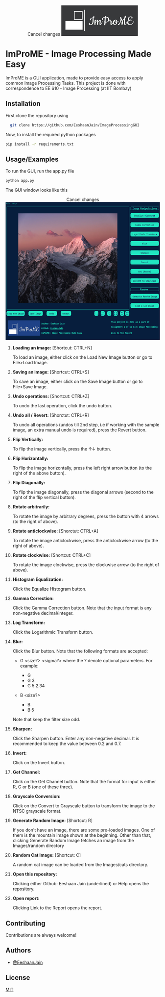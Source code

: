 <p align="center">Cancel changes
  <img width="250" height="99" src="logo.jpg">
</p>

# ImProME - Image Processing Made Easy

ImProME is a GUI application, made to provide easy access to apply common Image Processing Tasks. This project is done with correspondence to EE 610 - Image Processing (at IIT Bombay)
## Installation
First clone the repository using 

```bash
  git clone https://github.com/EeshaanJain/ImageProcessingGUI
```
Now, to install the required python packages
```bash
pip install -r requirements.txt
```   
## Usage/Examples
To run the GUI, run the app.py file

```bash
python app.py
```
The GUI window looks like this
<p align="center">Cancel changes
  <img width="600" height="450" src="GUI.png">
</p>

1. **Loading an image:** [Shortcut: CTRL+N]

    To load an image, either click on the Load New Image button or go to File>Load Image.

2. **Saving an image:** [Shortcut: CTRL+S]

    To save an image, either click on the Save Image button or go to File>Save Image.

3. **Undo operations:** [Shortcut: CTRL+Z]
    
    To undo the last operation, click the undo button. 

4. **Undo all / Revert:** [Shorctut: CTRL+R]

    To undo all operations (undos till 2nd step, i.e if working with the sample image, an extra manual undo is required), press the Revert button.
5. **Flip Vertically:**

    To flip the image vertically, press the ↑↓ button.

6. **Flip Horizontally:**

    To flip the image horizontally, press the left right arrow button (to the right of the above button).

7. **Flip Diagonally:**
    
    To flip the image diagonally, press the diagonal arrows (second to the right of the flip vertical button).

8. **Rotate arbitrarily:**

    To rotate the image by arbitrary degrees, press the button with 4 arrows (to the right of above).

9. **Rotate anticlockwise:** [Shorctut: CTRL+A]

    To rotate the image anticlockwise, press the anticlockwise arrow (to the right of above).

10. **Rotate clockwise:** [Shortcut: CTRL+C]

    To rotate the image clockwise, press the clockwise arrow (to the right of above).

11. **Histogram Equalization:**

    Click the Equalize Histogram button.

12. **Gamma Correction:**

    Click the Gamma Correction button. Note that the input format is any non-negative decimal/integer.

13. **Log Transform:**

    Click the Logarithmic Transform button.

14. **Blur:**

    Click the Blur button. Note that the following formats are accepted:
    - G <size?> <sigma?> where the ? denote optional parameters. For example:<br>
        - G
        - G 3
        - G 5 2.34
    
    - B <size?>
        - B
        - B 5

    Note that keep the filter size odd.

15. **Sharpen:**

    Click the Sharpen button. Enter any non-negative decimal. It is recommended to keep the value between 0.2 and 0.7.

16. **Invert:**

    Click on the Invert button.

17. **Get Channel:**

    Click on the Get Channel button. Note that the format for input is either R, G or B (one of these three).

18. **Grayscale Conversion:**

    Click on the Convert to Grayscale button to transform the image to the NTSC grayscale format.

19. **Generate Random Image:** [Shortcut: R]

    If you don't have an image, there are some pre-loaded images. One of them is the mountain image shown at the beginning. Other than that, clicking Generate Random Image fetches an image from the Images/random directory

20. **Random Cat Image:** [Shortcut: C]

    A random cat image can be loaded from the Images/cats directory.

21. **Open this repository:**
    
    Clicking either Github: Eeshaan Jain (underlined) or Help opens the repository.

22. **Open report:**

    Clicking Link to the Report opens the report.
    

  
## Contributing

Contributions are always welcome!

  
## Authors

- [@EeshaanJain](https://www.github.com/EeshaanJain)

  
## License

[MIT](https://choosealicense.com/licenses/mit/)
  